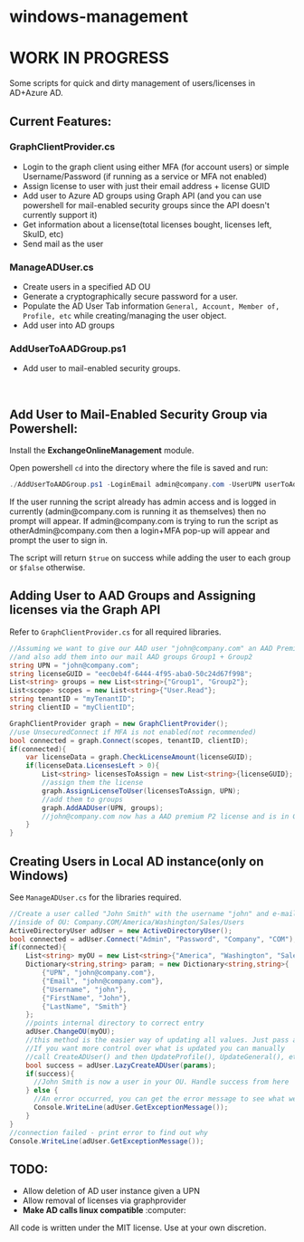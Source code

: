 # windows-management
<h1>WORK IN PROGRESS</h1>
<p>Some scripts for quick and dirty management of users/licenses in AD+Azure AD.</p>
<h2>Current Features:</h2>
<h3>GraphClientProvider.cs</h3>
<ul>
  <li>Login to the graph client using either MFA (for account users) or simple Username/Password (if running as a service or MFA not enabled)</li>
  <li>Assign license to user with just their email address + license GUID</li>
  <li>Add user to Azure AD groups using Graph API (and you can use powershell for mail-enabled security groups since the API doesn't currently support it)</li>
  <li>Get information about a license(total licenses bought, licenses left, SkuID, etc)</li>
  <li>Send mail as the user</li>
</ul>
<h3>ManageADUser.cs</h3>
<ul>
  <li>Create users in a specified AD OU</li>
  <li>Generate a cryptographically secure password for a user. </li>
  <li>Populate the AD User Tab information <code>General, Account, Member of, Profile, etc</code> while creating/managing the user object.</li>
  <li>Add user into AD groups</li>
</ul>
<h3>AddUserToAADGroup.ps1</h3>
<ul>
  <li>Add user to mail-enabled security groups.</li>
</ul>
<br>

<h2>Add User to Mail-Enabled Security Group via Powershell:</h2>
<p>Install the <strong>ExchangeOnlineManagement</strong> module.</p>
<p>Open powershell <code>cd</code> into the directory where the file is saved and run:</p>

```powershell
./AddUserToAADGroup.ps1 -LoginEmail admin@company.com -UserUPN userToAdd@company.com -Groups Group1, Group2, Group3
```

<p> If the user running the script already has admin access and is logged in currently (admin@company.com is running it as themselves) then no prompt will appear. If admin@company.com is trying to run the script as otherAdmin@company.com then a login+MFA pop-up will appear and prompt the user to sign in.</p>
<p>The script will return <code>$true</code> on success while adding the user to each group or <code>$false</code> otherwise.</p>

<h2>Adding User to AAD Groups and Assigning licenses via the Graph API</h2>
<p>Refer to <code>GraphClientProvider.cs</code> for all required libraries.</p>

```csharp
//Assuming we want to give our AAD user "john@company.com" an AAD Premium P2 license
//and also add them into our mail AAD groups Group1 + Group2
string UPN = "john@company.com";
string licenseGUID = "eec0eb4f-6444-4f95-aba0-50c24d67f998";
List<string> groups = new List<string>{"Group1", "Group2"};
List<scope> scopes = new List<string>{"User.Read"};
string tenantID = "myTenantID";
string clientID = "myClientID";

GraphClientProvider graph = new GraphClientProvider();
//use UnsecuredConnect if MFA is not enabled(not recommended)
bool connected = graph.Connect(scopes, tenantID, clientID);
if(connected){
    var licenseData = graph.CheckLicenseAmount(licenseGUID);
    if(licenseData.LicensesLeft > 0){
        List<string> licensesToAssign = new List<string>{licenseGUID};
        //assign them the license
        graph.AssignLicenseToUser(licensesToAssign, UPN);
        //add them to groups
        graph.AddAADUser(UPN, groups);
        //john@company.com now has a AAD premium P2 license and is in Group1 + Group2
    }
}
```


<h2>Creating Users in Local AD instance(only on Windows)</h2>
<p>See <code>ManageADUser.cs</code> for the libraries required.</p>

```csharp
//Create a user called "John Smith" with the username "john" and e-mail address+UPN "john@company.com"
//inside of OU: Company.COM/America/Washington/Sales/Users
ActiveDirectoryUser adUser = new ActiveDirectoryUser();
bool connected = adUser.Connect("Admin", "Password", "Company", "COM");
if(connected){
    List<string> myOU = new List<string>{"America", "Washington", "Sales", "Users"};
    Dictionary<string,string> param; = new Dictionary<string,string>{
        {"UPN", "john@company.com"},
        {"Email", "john@company.com"},
        {"Username", "john"},
        {"FirstName", "John"},
        {"LastName", "Smith"}
    };
    //points internal directory to correct entry
    adUser.ChangeOU(myOU);
    //this method is the easier way of updating all values. Just pass all params into this function.
    //If you want more control over what is updated you can manually 
    //call CreateADUser() and then UpdateProfile(), UpdateGeneral(), etc
    bool success = adUser.LazyCreateADUser(params);
    if(success){
      //John Smith is now a user in your OU. Handle success from here
    } else {
      //An error occurred, you can get the error message to see what went wrong
      Console.WriteLine(adUser.GetExceptionMessage());
    }
}
//connection failed - print error to find out why
Console.WriteLine(adUser.GetExceptionMessage());
```

<h2>TODO:</h2>
<ul>
  <li>Allow deletion of AD user instance given a UPN</li>
  <li>Allow removal of licenses via graphprovider</li>
  <li><strong>Make AD calls linux compatible</strong> :computer:</li>
</ul>

<p>All code is written under the MIT license. Use at your own discretion.</p>

